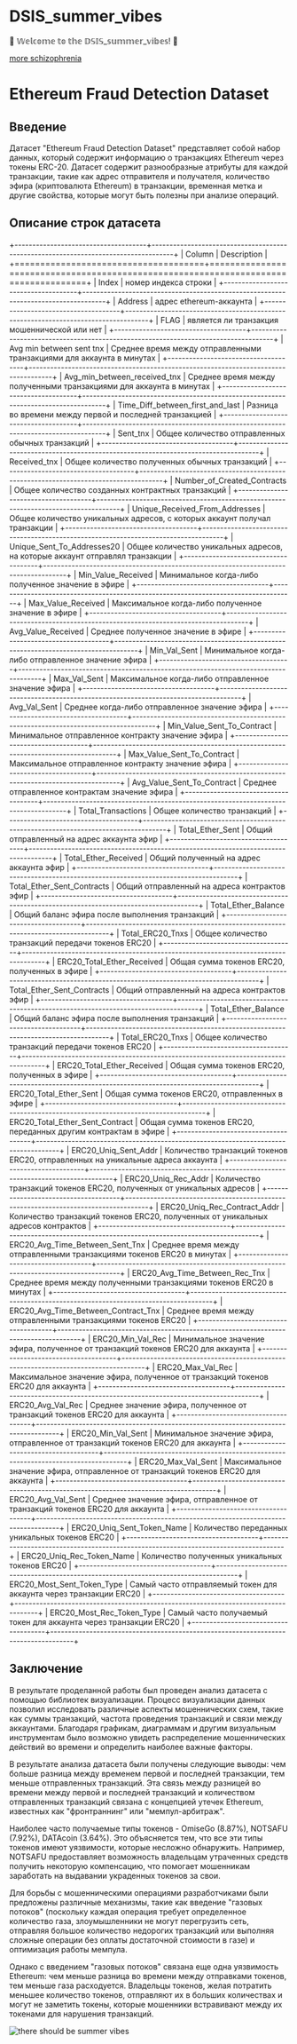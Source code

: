 # DSIS_summer_vibes

🍋 𝕎𝕖𝕝𝕔𝕠𝕞𝕖 𝕥𝕠 𝕥𝕙𝕖 𝔻𝕊𝕀𝕊_𝕤𝕦𝕞𝕞𝕖𝕣_𝕧𝕚𝕓𝕖𝕤! 🍋

[more schizophrenia](https://enamorak.notion.site/DSIS-Summer-Vibes-e3da7dd6fc2444809e0b74a4d66b4326?pvs=4)

# Ethereum Fraud Detection Dataset

## Введение
Датасет "Ethereum Fraud Detection Dataset" представляет собой набор данных, который содержит информацию о транзакциях Ethereum через токены ERC-20. Датасет содержит разнообразные атрибуты для каждой транзакции, такие как адрес отправителя и получателя, количество эфира (криптовалюта Ethereum) в транзакции, временная метка и другие свойства, которые могут быть полезны при анализе операций.

## Описание строк датасета
+-------------------------------------+------------------------------------------------------------------------------------+
| Column                              | Description                                                                        |
+=====================================+====================================================================================+
| Index                               | номер индекса строки                                                               |
+-------------------------------------+------------------------------------------------------------------------------------+
| Address                             | адрес ethereum-аккаунта                                                            |
+-------------------------------------+------------------------------------------------------------------------------------+
| FLAG                                | является ли транзакция мошеннической или нет                                       |
+-------------------------------------+------------------------------------------------------------------------------------+
| Avg min between sent tnx            | Среднее время между отправленными транзакциями для аккаунта в минутах              |
+-------------------------------------+------------------------------------------------------------------------------------+
| Avg_min_between_received_tnx        | Среднее время между полученными транзакциями для аккаунта в минутах                |
+-------------------------------------+------------------------------------------------------------------------------------+
| Time_Diff_between_first_and_last    | Разница во времени между первой и последней транзакцией                            |
+-------------------------------------+------------------------------------------------------------------------------------+
| Sent_tnx                            | Общее количество отправленных обычных транзакций                                   |
+-------------------------------------+------------------------------------------------------------------------------------+
| Received_tnx                        | Общее количество полученных обычных транзакций                                     |
+-------------------------------------+------------------------------------------------------------------------------------+
| Number_of_Created_Contracts         | Общее количество созданных контрактных транзакций                                  |
+-------------------------------------+------------------------------------------------------------------------------------+
| Unique_Received_From_Addresses      | Общее количество уникальных адресов, с которых аккаунт получал транзакции          |
+-------------------------------------+------------------------------------------------------------------------------------+
| Unique_Sent_To_Addresses20          | Общее количество уникальных адресов, на которые аккаунт отправлял транзакции       |
+-------------------------------------+------------------------------------------------------------------------------------+
| Min_Value_Received                  | Минимальное когда-либо полученное значение в эфире                                 |
+-------------------------------------+------------------------------------------------------------------------------------+
| Max_Value_Received                  | Максимальное когда-либо полученное значение в эфире                                |
+-------------------------------------+------------------------------------------------------------------------------------+
| Avg_Value_Received                  | Среднее полученное значение в эфире                                                |
+-------------------------------------+------------------------------------------------------------------------------------+
| Min_Val_Sent                        | Минимальное когда-либо отправленное значение эфира                                 |
+-------------------------------------+------------------------------------------------------------------------------------+
| Max_Val_Sent                        | Максимальное когда-либо отправленное значение эфира                                |
+-------------------------------------+------------------------------------------------------------------------------------+
| Avg_Val_Sent                        | Среднее когда-либо отправленное значение эфира                                     |
+-------------------------------------+------------------------------------------------------------------------------------+
| Min_Value_Sent_To_Contract          | Минимальное отправленное контракту значение эфира                                  |
+-------------------------------------+------------------------------------------------------------------------------------+
| Max_Value_Sent_To_Contract          | Максимальное отправленное контракту значение эфира                                 |
+-------------------------------------+------------------------------------------------------------------------------------+
| Avg_Value_Sent_To_Contract          | Среднее отправленное контрактам значение эфира                                     |
+-------------------------------------+------------------------------------------------------------------------------------+
| Total_Transactions                  | Общее количество транзакций                                                        |
+-------------------------------------+------------------------------------------------------------------------------------+
| Total_Ether_Sent                    | Общий отправленный на адрес аккаунта эфир                                          |
+-------------------------------------+------------------------------------------------------------------------------------+
| Total_Ether_Received                | Общий полученный на адрес аккаунта эфир                                            |
+-------------------------------------+------------------------------------------------------------------------------------+
| Total_Ether_Sent_Contracts          | Общий отправленный на адреса контрактов эфир                                       |
+-------------------------------------+------------------------------------------------------------------------------------+
| Total_Ether_Balance                 | Общий баланс эфира после выполнения транзакций                                     |
+-------------------------------------+------------------------------------------------------------------------------------+
| Total_ERC20_Tnxs                    | Общее количество транзакций передачи токенов ERC20                                 |
+-------------------------------------+------------------------------------------------------------------------------------+
| ERC20_Total_Ether_Received          | Общая сумма токенов ERC20, полученных в эфире                                      |
+-------------------------------------+------------------------------------------------------------------------------------+
| Total_Ether_Sent_Contracts          | Общий отправленный на адреса контрактов эфир                                       |
+-------------------------------------+------------------------------------------------------------------------------------+
| Total_Ether_Balance                 | Общий баланс эфира после выполнения транзакций                                     |
+-------------------------------------+------------------------------------------------------------------------------------+
| Total_ERC20_Tnxs                    | Общее количество транзакций передачи токенов ERC20                                 |
+-------------------------------------+------------------------------------------------------------------------------------+
| ERC20_Total_Ether_Received          | Общая сумма токенов ERC20, полученных в эфире                                      |
+-------------------------------------+------------------------------------------------------------------------------------+
| ERC20_Total_Ether_Sent              | Общая сумма токенов ERC20, отправленных в эфире                                    |
+-------------------------------------+------------------------------------------------------------------------------------+
| ERC20_Total_Ether_Sent_Contract     | Общая сумма токенов ERC20, переданных другим контрактам в эфире                    |
+-------------------------------------+------------------------------------------------------------------------------------+
| ERC20_Uniq_Sent_Addr                | Количество транзакций токенов ERC20, отправленных на уникальные адреса аккаунта    |
+-------------------------------------+------------------------------------------------------------------------------------+
| ERC20_Uniq_Rec_Addr                 | Количество транзакций токенов ERC20, полученных от уникальных адресов              |
+-------------------------------------+------------------------------------------------------------------------------------+
| ERC20_Uniq_Rec_Contract_Addr        | Количество транзакций токенов ERC20, полученных от уникальных адресов контрактов   |
+-------------------------------------+------------------------------------------------------------------------------------+
| ERC20_Avg_Time_Between_Sent_Tnx     | Среднее время между отправленными транзакциями токенов ERC20 в минутах             |
+-------------------------------------+------------------------------------------------------------------------------------+
| ERC20_Avg_Time_Between_Rec_Tnx      | Среднее время между полученными транзакциями токенов ERC20 в минутах               |
+-------------------------------------+------------------------------------------------------------------------------------+
| ERC20_Avg_Time_Between_Contract_Tnx | Среднее время между отправленными транзакциями токенов ERC20                       |
+-------------------------------------+------------------------------------------------------------------------------------+
| ERC20_Min_Val_Rec                   | Минимальное значение эфира, полученное от транзакций токенов ERC20 для аккаунта    |
+-------------------------------------+------------------------------------------------------------------------------------+
| ERC20_Max_Val_Rec                   | Максимальное значение эфира, полученное от транзакций токенов ERC20 для аккаунта   |
+-------------------------------------+------------------------------------------------------------------------------------+
| ERC20_Avg_Val_Rec                   | Среднее значение эфира, полученное от транзакций токенов ERC20 для аккаунта        |
+-------------------------------------+------------------------------------------------------------------------------------+
| ERC20_Min_Val_Sent                  | Минимальное значение эфира, отправленное от транзакций токенов ERC20 для аккаунта  |
+-------------------------------------+------------------------------------------------------------------------------------+
| ERC20_Max_Val_Sent                  | Максимальное значение эфира, отправленное от транзакций токенов ERC20 для аккаунта |
+-------------------------------------+------------------------------------------------------------------------------------+
| ERC20_Avg_Val_Sent                  | Среднее значение эфира, отправленное от транзакций токенов ERC20 для аккаунта      |
+-------------------------------------+------------------------------------------------------------------------------------+
| ERC20_Uniq_Sent_Token_Name          | Количество переданных уникальных токенов ERC20                                     |
+-------------------------------------+------------------------------------------------------------------------------------+
| ERC20_Uniq_Rec_Token_Name           | Количество полученных уникальных токенов ERC20                                     |
+-------------------------------------+------------------------------------------------------------------------------------+
| ERC20_Most_Sent_Token_Type          | Самый часто отправляемый токен для аккаунта через транзакции ERC20                 |
+-------------------------------------+------------------------------------------------------------------------------------+
| ERC20_Most_Rec_Token_Type           | Самый часто получаемый токен для аккаунта через транзакции ERC20                   |
+-------------------------------------+------------------------------------------------------------------------------------+

## Заключение
В результате проделанной работы был проведен анализ датасета с помощью библиотек визуализации. Процесс визуализации данных позволил исследовать различные аспекты мошеннических схем, такие как суммы транзакций, частота проведения транзакций и связи между аккаунтами. Благодаря графикам, диаграммам и другим визуальным инструментам было возможно увидеть распределение мошеннических действий во времени и определить наиболее важные факторы.

В результате анализа датасета были получены следующие выводы: чем больше разница между временем первой и последней транзакции, тем меньше отправленных транзакций. Эта связь между разницей во времени между первой и последней транзакций и количеством отправленных транзакций связана с концепцией утечек Ethereum, известных как "фронтраннинг" или "мемпул-арбитраж".

Наиболее часто получаемые типы токенов - OmiseGo (8.87%), NOTSAFU (7.92%), DATAcoin (3.64%). Это объясняется тем, что все эти типы токенов имеют уязвимости, которые несложно обнаружить. Например, NOTSAFU предоставляет возможность владельцам утраченных средств получить некоторую компенсацию, что помогает мошенникам заработать на выдавании украденных токенов за свои.

Для борьбы с мошенническими операциями разработчиками были предложены различные механизмы, такие как введение "газовых потоков" (поскольку каждая операция требует определенное количество газа, злоумышленники не могут перегрузить сеть, отправляя большое количество недорогих транзакций или выполняя сложные операции без оплаты достаточной стоимости в газе) и оптимизация работы мемпула.

Однако с введением "газовых потоков" связана еще одна уязвимость Ethereum: чем меньше разница во времени между отправками токенов, тем меньше газа расходуется. Владельцы токенов, желая потратить меньшее количество токенов, отправляют их в больших количествах и могут не заметить токены, которые мошенники встравивают между их токенами для нарушения транзакций.

![there should be summer vibes](https://get.wallhere.com/photo/sunlight-sunset-sea-bay-nature-shore-sand-reflection-long-exposure-beach-sunrise-evening-morning-coast-Sun-horizon-dusk-cloud-dawn-ocean-wave-3840x2160-px-afterglow-body-of-water-wind-wave-510909.jpg)
